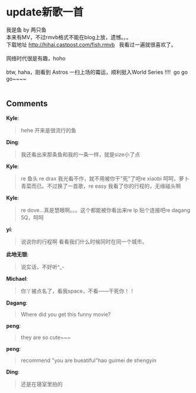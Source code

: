 # update新歌一首

<div id="msgcns!9884D0A402622CB2!1794" class="bvMsg"><div>
<div>我是鱼 by 两只鱼</div>
<div>本来有MV，不过rmvb格式不能在blog上放，遗憾。。。</div>
<div>下载地址 <a href="http://hihai.castpost.com/fish.rmvb">http://hihai.castpost.com/fish.rmvb</a>   我看过一遍就很喜欢了。</div>
<div> </div>
<div>网络时代很是有趣，hoho</div>
<div> </div>
<div>btw, haha，刚看到 Astros 一扫上场的霉运，顺利挺入World Series !!!!  go go go~~~~</div>
<div> </div></div></div>

## Comments

**Kyle**:
> hehe 开来是很流行的鱼

**Ding**:
> 我还看出来那条鱼和我的一条一样，就是size小了点

**Kyle**:
> re 鱼头 re drax  我光看不作，就不用被你干&quot;死&quot;了吧re xiaobi 呵呵，萝卜青菜而已。不过换了一首歌，re easy 我看了你的行程的，无缘碰头啊

**Kyle**:
> re dove...真是慧眼啊。。。这个都能被你看出来re lp 贴个连接吧re dagang 5Q，呵呵

**yi**:
> 说说你的行程啊 看看我们什么时候同时在同一个城市。

**此地无银**:
> 说实话，不好听^_-

**Michael**:
> 你丫被点名了，看我space，不看——干死你！！

**Dagang**:
> Where did you get this funny movie?

**peng**:
> they are so cute~~~

**peng**:
> recommend &quot;you are bueatiful&quot;hao guimei de shengyin

**Ding**:
> 还是在寝室里拍的


